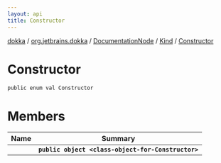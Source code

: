 ```yaml
---
layout: api
title: Constructor
---
```

[dokka](../../../../index.html) / [org.jetbrains.dokka](../../../index.html) / [DocumentationNode](../../index.html) / [Kind](../index.html) / [Constructor](index.html)


# Constructor


```
public enum val Constructor
```

# Members

| Name | Summary |
|------|---------|
|[<class-object-for-Constructor>](_class-object-for-Constructor_.html)|**`public object <class-object-for-Constructor>`**|
